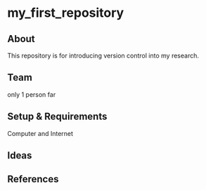 # my_first_repository

## About
This repository is for introducing version control into my research.
## Team
only 1 person far
## Setup & Requirements
Computer and Internet
## Ideas
## References
